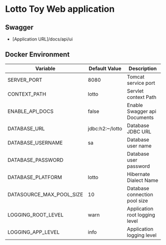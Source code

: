 # Lotto Toy Web application

## Swagger
- [Application URL]/docs/api/ui

## Docker Environment

| Variable                 | Default Value   | Description                    |
|--------------------------|-----------------|--------------------------------|
| SERVER_PORT              | 8080            | Tomcat service port            |
| CONTEXT_PATH             | lotto           | Servlet context Path           |
| ENABLE_API_DOCS          | false           | Enable Swagger api Documents   |
| DATABASE_URL             | jdbc:h2:~/lotto | Database JDBC URL              |
| DATABASE_USERNAME        | sa              | Database user name             |
| DATABASE_PASSWORD        |                 | Database user password         |
| DATABASE_PLATFORM        | lotto           | Hibernate Dialect Name         |
| DATASOURCE_MAX_POOL_SIZE | 10              | Database connection pool size  |
| LOGGING_ROOT_LEVEL       | warn            | Application root logging level |
| LOGGING_APP_LEVEL        | info            | Application logging level      |
